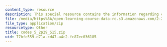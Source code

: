 ```yaml
---
content_type: resource
description: This special resource contains the information regarding codes 5.
file: /media/https%3A/open-learning-course-data-rc.s3.amazonaws.com/2-29-numerical-fluid-mechanics-spring-2015/77bfc559d71acd47a4c2fc87ec036185_codes_5_2p29_S15.zip
file_type: application/zip
resourcetype: Other
title: codes_5_2p29_S15.zip
uid: 77bfc559-d71a-cd47-a4c2-fc87ec036185
---
```


